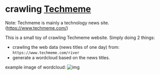 # crawling [Techmeme]
[Techmeme]: https://www.techmeme.com/

Note:
Techmeme is mainly a technology news site.(https://www.techmeme.com/)

This is a small toy of crawling Techmeme website.
Simply doing 2 things:
- crawling the web data (news titles of one day) from: `https://www.techmeme.com/river`
- generate a wordcloud based on the news titles.

example image of wordcloud:
![img](https://github.com/john7farrell/techmmPrj/blob/master/wordcloud.jpg)